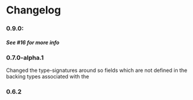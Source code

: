 # Changelog

### 0.9.0:

##### See #16 for more info

### 0.7.0-alpha.1

Changed the type-signatures around so fields which are not defined in the backing types associated with the

### 0.6.2
